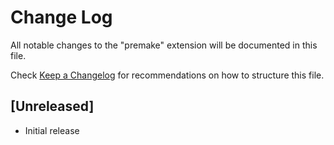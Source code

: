 # Change Log

All notable changes to the "premake" extension will be documented in this file.

Check [Keep a Changelog](http://keepachangelog.com/) for recommendations on how to structure this file.

## [Unreleased]

- Initial release